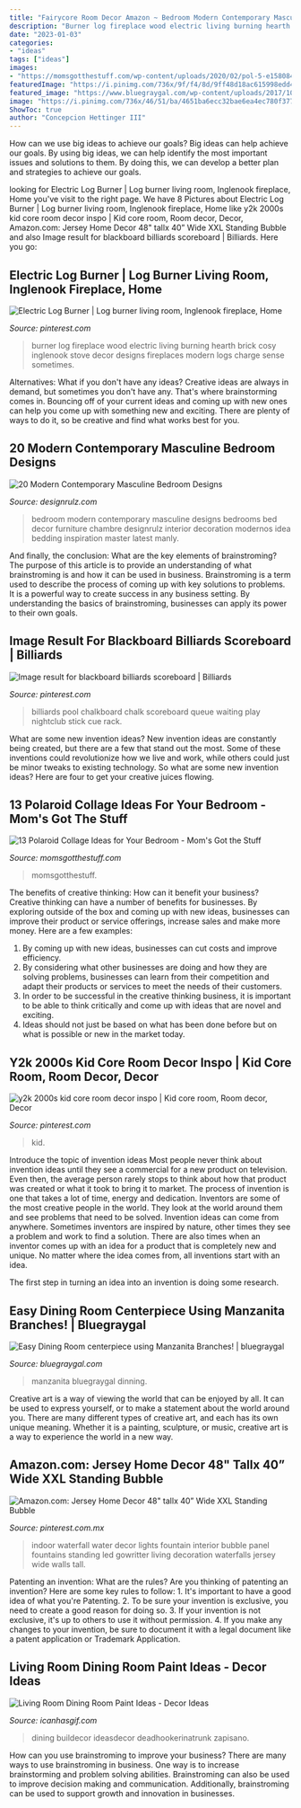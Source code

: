 ```yaml
---
title: "Fairycore Room Decor Amazon ~ Bedroom Modern Contemporary Masculine Designs Bedrooms Bed Decor Furniture Chambre Designrulz Interior Decoration Modernos Idea Bedding Inspiration Master Latest Manly"
description: "Burner log fireplace wood electric living burning hearth brick cosy inglenook stove decor designs fireplaces modern logs charge sense sometimes"
date: "2023-01-03"
categories:
- "ideas"
tags: ["ideas"]
images:
- "https://momsgotthestuff.com/wp-content/uploads/2020/02/pol-5-e1580842489610.jpg"
featuredImage: "https://i.pinimg.com/736x/9f/f4/8d/9ff48d18ac615998edd45ae9139b439e--electric-log-burner-electric-logs.jpg"
featured_image: "https://www.bluegraygal.com/wp-content/uploads/2017/10/IMG_5896-1440x2160.jpg"
image: "https://i.pinimg.com/736x/46/51/ba/4651ba6ecc32bae6ea4ec780f3771f47.jpg"
ShowToc: true
author: "Concepcion Hettinger III"
---
```



How can we use big ideas to achieve our goals?
Big ideas can help achieve our goals. By using big ideas, we can help identify the most important issues and solutions to them. By doing this, we can develop a better plan and strategies to achieve our goals.

	

		
looking for Electric Log Burner | Log burner living room, Inglenook fireplace, Home you've visit to the right page. We have 8 Pictures about Electric Log Burner | Log burner living room, Inglenook fireplace, Home like y2k 2000s kid core room decor inspo | Kid core room, Room decor, Decor, Amazon.com: Jersey Home Decor 48&quot; tallx 40” Wide XXL Standing Bubble and also Image result for blackboard billiards scoreboard | Billiards. Here you go:
		
    
## Electric Log Burner | Log Burner Living Room, Inglenook Fireplace, Home

<img loading=lazy src="https://i.pinimg.com/736x/9f/f4/8d/9ff48d18ac615998edd45ae9139b439e--electric-log-burner-electric-logs.jpg" onerror="this.onerror=null;this.src='https://tse4.mm.bing.net/th?id=OIP.QS67DqQBS-MMakzB6wPN0QHaJ3&amp;pid=15.1';" alt="Electric Log Burner | Log burner living room, Inglenook fireplace, Home">

_Source: pinterest.com_

>burner log fireplace wood electric living burning hearth brick cosy inglenook stove decor designs fireplaces modern logs charge sense sometimes. 

	

Alternatives: What if you don't have any ideas?
Creative ideas are always in demand, but sometimes you don't have any. That's where brainstorming comes in. Bouncing off of your current ideas and coming up with new ones can help you come up with something new and exciting. There are plenty of ways to do it, so be creative and find what works best for you.

    
## 20 Modern Contemporary Masculine Bedroom Designs

<img loading=lazy src="http://cdn.designrulz.com/wp-content/uploads/2015/10/bedroom-designrulz-8.jpg" onerror="this.onerror=null;this.src='https://tse3.mm.bing.net/th?id=OIP.eefw7lDNPqcwN_7ac7bDtwHaLH&amp;pid=15.1';" alt="20 Modern Contemporary Masculine Bedroom Designs">

_Source: designrulz.com_

>bedroom modern contemporary masculine designs bedrooms bed decor furniture chambre designrulz interior decoration modernos idea bedding inspiration master latest manly. 

	

And finally, the conclusion: What are the key elements of brainstroming?
The purpose of this article is to provide an understanding of what brainstroming is and how it can be used in business. Brainstroming is a term used to describe the process of coming up with key solutions to problems. It is a powerful way to create success in any business setting. By understanding the basics of brainstroming, businesses can apply its power to their own goals.

    
## Image Result For Blackboard Billiards Scoreboard | Billiards

<img loading=lazy src="https://i.pinimg.com/736x/86/99/22/8699220f7ba80ac1fd99a53e2edad084.jpg" onerror="this.onerror=null;this.src='https://tse4.mm.bing.net/th?id=OIP.lb9W_JZgPCwnN4ze-cP72AHaLG&amp;pid=15.1';" alt="Image result for blackboard billiards scoreboard | Billiards">

_Source: pinterest.com_

>billiards pool chalkboard chalk scoreboard queue waiting play nightclub stick cue rack. 

	

What are some new invention ideas?
New invention ideas are constantly being created, but there are a few that stand out the most. Some of these inventions could revolutionize how we live and work, while others could just be minor tweaks to existing technology. So what are some new invention ideas? Here are four to get your creative juices flowing.

    
## 13 Polaroid Collage Ideas For Your Bedroom - Mom&#039;s Got The Stuff

<img loading=lazy src="https://momsgotthestuff.com/wp-content/uploads/2020/02/pol-5-e1580842489610.jpg" onerror="this.onerror=null;this.src='https://tse2.mm.bing.net/th?id=OIP.1G5xmf8b2lsQAPGhH5qKxwHaHa&amp;pid=15.1';" alt="13 Polaroid Collage Ideas for Your Bedroom - Mom&#039;s Got the Stuff">

_Source: momsgotthestuff.com_

>momsgotthestuff. 

	

The benefits of creative thinking: How can it benefit your business?
Creative thinking can have a number of benefits for businesses. By exploring outside of the box and coming up with new ideas, businesses can improve their product or service offerings, increase sales and make more money. Here are a few examples:
1. By coming up with new ideas, businesses can cut costs and improve efficiency.
2. By considering what other businesses are doing and how they are solving problems, businesses can learn from their competition and adapt their products or services to meet the needs of their customers.
3. In order to be successful in the creative thinking business, it is important to be able to think critically and come up with ideas that are novel and exciting.
4. Ideas should not just be based on what has been done before but on what is possible or new in the market today.

    
## Y2k 2000s Kid Core Room Decor Inspo | Kid Core Room, Room Decor, Decor

<img loading=lazy src="https://i.pinimg.com/736x/46/51/ba/4651ba6ecc32bae6ea4ec780f3771f47.jpg" onerror="this.onerror=null;this.src='https://tse2.mm.bing.net/th?id=OIP.HggtNJRnazYis_0ylWf2NgHaNd&amp;pid=15.1';" alt="y2k 2000s kid core room decor inspo | Kid core room, Room decor, Decor">

_Source: pinterest.com_

>kid. 

	

Introduce the topic of invention ideas
Most people never think about invention ideas until they see a commercial for a new product on television. Even then, the average person rarely stops to think about how that product was created or what it took to bring it to market. The process of invention is one that takes a lot of time, energy and dedication. Inventors are some of the most creative people in the world. They look at the world around them and see problems that need to be solved.
Invention ideas can come from anywhere. Sometimes inventors are inspired by nature, other times they see a problem and work to find a solution. There are also times when an inventor comes up with an idea for a product that is completely new and unique. No matter where the idea comes from, all inventions start with an idea.

The first step in turning an idea into an invention is doing some research.

    
## Easy Dining Room Centerpiece Using Manzanita Branches! | Bluegraygal

<img loading=lazy src="https://www.bluegraygal.com/wp-content/uploads/2017/10/IMG_5896-1440x2160.jpg" onerror="this.onerror=null;this.src='https://tse2.mm.bing.net/th?id=OIP.jCYXyOqaFcVrFXkJDZQSJgHaLH&amp;pid=15.1';" alt="Easy Dining Room centerpiece using Manzanita Branches! | bluegraygal">

_Source: bluegraygal.com_

>manzanita bluegraygal dinning. 

	

Creative art is a way of viewing the world that can be enjoyed by all. It can be used to express yourself, or to make a statement about the world around you. There are many different types of creative art, and each has its own unique meaning. Whether it is a painting, sculpture, or music, creative art is a way to experience the world in a new way.

    
## Amazon.com: Jersey Home Decor 48&quot; Tallx 40” Wide XXL Standing Bubble

<img loading=lazy src="https://i.pinimg.com/736x/2e/f3/9c/2ef39cfd9011bb2ed6468cdcc425513d.jpg" onerror="this.onerror=null;this.src='https://tse4.mm.bing.net/th?id=OIP.YiSm15hkU2_zxCAh5jN8KQHaJ3&amp;pid=15.1';" alt="Amazon.com: Jersey Home Decor 48&quot; tallx 40” Wide XXL Standing Bubble">

_Source: pinterest.com.mx_

>indoor waterfall water decor lights fountain interior bubble panel fountains standing led gowritter living decoration waterfalls jersey wide walls tall. 

	

Patenting an invention: What are the rules?
Are you thinking of patenting an invention? Here are some key rules to follow: 1. It's important to have a good idea of what you're Patenting. 
2. To be sure your invention is exclusive, you need to create a good reason for doing so. 
3. If your invention is not exclusive, it's up to others to use it without permission. 4. If you make any changes to your invention, be sure to document it with a legal document like a patent application or Trademark Application. 
    
## Living Room Dining Room Paint Ideas - Decor Ideas

<img loading=lazy src="https://www.icanhasgif.com/wp-content/uploads/2016/02/Living-Room-Dining-Room-Paint-Ideas.jpg" onerror="this.onerror=null;this.src='https://tse3.mm.bing.net/th?id=OIP.fmlHk9ZNNVlGp2xwua-CNwHaEv&amp;pid=15.1';" alt="Living Room Dining Room Paint Ideas - Decor Ideas">

_Source: icanhasgif.com_

>dining buildecor ideasdecor deadhookerinatrunk zapisano. 

	

How can you use brainstroming to improve your business?
There are many ways to use brainstroming in business. One way is to increase brainstorming and problem solving abilities. Brainstroming can also be used to improve decision making and communication. Additionally, brainstroming can be used to support growth and innovation in businesses.

